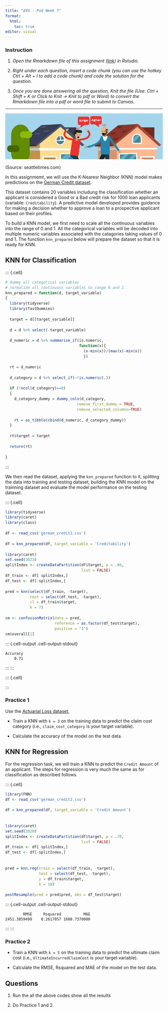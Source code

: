 ```yaml
---
title: "AYU - Pod Week 7"
format: 
  html: 
    toc: true
editor: visual
---
```





### Instruction

1.  *Open the Rmarkdown file of this assignment ([link](07_ayu_pod_submission.Rmd)) in Rstudio.*

2.  *Right under each question, insert a code chunk (you can use the hotkey Ctrl + Alt + I to add a code chunk) and code the solution for the question.*

3.  *Once you are done answering all the question, Knit the file (Use: Ctrl + Shift + K or Click to Knit -\> Knit to pdf or Word) to convert the Rmarkdown file into a pdf or word file to submit to Canvas.*

------------------------------------------------------------------------


![](15.png)

(Source: seattletimes.com)

In this assignmemt, we will use the K-Nearesr Neighbor (KNN) model makes predictions on the [German Credit dataset](german_credit2.csv). 

This dataset contains 20 variables includung the classification whether an applicant is considered a Good or a Bad credit risk for 1000 loan applicants (variable: `Creditability`). A predictive model developed provides guidance for making a decision whether to approve a loan to a prospective applicant based on their profiles. 

To build a KNN model, we first need to scale all the continuous variables into the range of 0 and 1.  All the categorical variables will be decoded into multiple numeric variables associated with the catagories taking values of 0 and 1.  The function `knn_prepared` below will prepare the dataset so that it is ready for KNN. 

## KNN for Classification


::: {.cell}

```{.r .cell-code}
# dummy all categorical variables
# normalize all continuous variables to range 0 and 1
knn_prepared = function(d, target_variable)
{
  library(tidyverse)
  library(fastDummies)
  
  target = d[[target_variable]]
  
  d = d %>% select(-target_variable)
  
  d_numeric = d %>% summarise_if(is.numeric, 
                                 function(x){
                                   (x-min(x))/(max(x)-min(x))
                                   })
  
  rt = d_numeric
  
  d_category = d %>% select_if(~!is.numeric(.))
  
  if (!ncol(d_category)==0)
  {
    d_category_dummy = dummy_cols(d_category, 
                                remove_first_dummy = TRUE,
                                remove_selected_columns=TRUE)
    
    rt = as_tibble(cbind(d_numeric, d_category_dummy))
  }
  
  rt$target = target
  
  return(rt)
  
}
```
:::


We then read the dataset, applying the `knn_prepared` function to it, splitting the data into training and testing dataset, building the KNN model on the trainning dataset and evaluate the model performance on the testing dataset.   



::: {.cell}

```{.r .cell-code}
library(tidyverse)
library(caret)
library(class)

df <- read_csv('german_credit2.csv')

df = knn_prepared(df, target_variable = 'Creditability')

library(caret)
set.seed(2023)
splitIndex <- createDataPartition(df$target, p = .90, 
                                  list = FALSE)
df_train <- df[ splitIndex,]
df_test <- df[-splitIndex,]

pred = knn(select(df_train, -target), 
           test = select(df_test, -target), 
           cl = df_train$target,
           k = 7)

cm <- confusionMatrix(data = pred, 
                      reference = as.factor(df_test$target), 
                      positive = "1")
cm$overall[1]
```

::: {.cell-output .cell-output-stdout}
```
Accuracy 
    0.71 
```
:::
:::

::: {.cell}

:::


### Practice 1

Use the [Actuarial Loss dataset](actuarial_loss.csv),

- Train a KNN with `k = 3` on the training data to predict the claim cost category (i.e., `claim_cost_category` is your target variable). 

- Calculate the accuracy of the model on the test data.

## KNN for Regression

For the regression task, we will train a KNN to predict the `Credit Amount` of an applicant.  The steps for regression is very much the same as for classification as described follows. 


::: {.cell}

```{.r .cell-code}
library(FNN)
df <- read_csv('german_credit2.csv')

df = knn_prepared(df, target_variable = 'Credit Amount')


library(caret)
set.seed(2020)
splitIndex <- createDataPartition(df$target, p = .70, 
                                  list = FALSE)
df_train <- df[ splitIndex,]
df_test <- df[-splitIndex,]


pred = knn.reg(train = select(df_train, -target), 
               test = select(df_test, -target), 
               y = df_train$target, 
               k = 10)

postResample(pred = pred$pred, obs = df_test$target)
```

::: {.cell-output .cell-output-stdout}
```
        RMSE     Rsquared          MAE 
2451.3859498    0.2617057 1680.7370000 
```
:::
:::


### Practice 2

- Train a KNN with `k = 5` on the training data to predict the ultimate claim cost (i.e., `UltimateIncurredClaimCost` is your target variable).  

- Calculate the RMSE, Rsquared and MAE of the model on the test data.

## Questions

1.  Run the all the above codes show all the results

2.  Do Practice 1 and 2.
